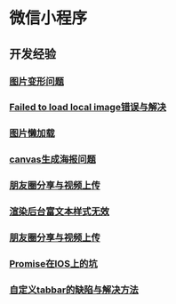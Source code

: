 # 微信小程序
## 开发经验
### [图片变形问题](图片变形问题)
### [Failed to load local image错误与解决](加载本地资源图片500错误与解决.md)
### [图片懒加载](图片懒加载)
### [canvas生成海报问题](canvas生成海报问题)
### [朋友圈分享与视频上传](朋友圈分享与视频上传)
### [渲染后台富文本样式无效](渲染后台富文本样式无效)
### [朋友圈分享与视频上传](朋友圈分享与视频上传)
### [Promise在IOS上的坑](Promise在IOS上的坑)
### [自定义tabbar的缺陷与解决方法](自定义tabbar的缺陷与解决方法)